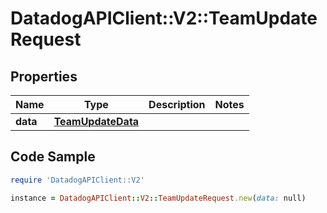 # DatadogAPIClient::V2::TeamUpdateRequest

## Properties

Name | Type | Description | Notes
------------ | ------------- | ------------- | -------------
**data** | [**TeamUpdateData**](TeamUpdateData.md) |  | 

## Code Sample

```ruby
require 'DatadogAPIClient::V2'

instance = DatadogAPIClient::V2::TeamUpdateRequest.new(data: null)
```


